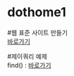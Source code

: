 # dothome1

#웹 표준 사이트 만들기<br/>
<a href="https://limnangman96.github.io/dothome1/webstandard/index.html">바로가기</a>

#제이쿼리 예제<br/>
find() : <a href="https://limnangman96.github.io/dothome1/jquery/jQery04_find(2).html">바로가기</a>
